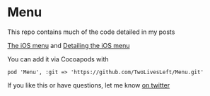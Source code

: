 # Menu

This repo contains much of the code detailed in my posts 

[The iOS menu](https://codea.io/blog/the-ios-menu/) and [Detailing the iOS menu](https://codea.io/blog/detailing-the-ios-menu/)

You can add it via Cocoapods with

    pod 'Menu', :git => 'https://github.com/TwoLivesLeft/Menu.git'

If you like this or have questions, let me know [on twitter](https://twitter.com/twolivesleft)

